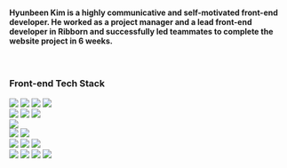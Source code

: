 #### Hyunbeen Kim is a highly communicative and self-motivated front-end developer. He worked as a project manager and a lead front-end developer in Ribborn and successfully led teammates to complete the website project in 6 weeks.

<br>

### Front-end Tech Stack

<div>
<img src="https://img.shields.io/badge/javascript-F7DF1E?style=for-the-badge&logo=javascript&logoColor=black">
<img src="https://img.shields.io/static/v1?style=for-the-badge&message=TypeScript&color=3178C6&logo=TypeScript&logoColor=FFFFFF&label=">
<img src="https://img.shields.io/badge/html-E34F26?style=for-the-badge&logo=html5&logoColor=white">
<img src="https://img.shields.io/badge/css-1572B6?style=for-the-badge&logo=css3&logoColor=white">
</div>
<div>
<img src="https://img.shields.io/badge/React-61DAFB?style=for-the-badge&logo=React&logoColor=black">
<img src="https://img.shields.io/badge/Redux-764ABC?style=for-the-badge&logo=Redux&logoColor=white">
<img src="https://img.shields.io/static/v1?style=for-the-badge&message=MobX&color=222222&logo=MobX&logoColor=FF9955&label=">
</div>
<div>
<img src="https://img.shields.io/badge/Styled Components-F893D1?style=for-the-badge&logo=styledComponents&logoColor=white">
</div>
<div>
<img src="https://img.shields.io/static/v1?style=for-the-badge&message=Axios&color=5A29E4&logo=Axios&logoColor=FFFFFF&label=">
<!--<img src="https://img.shields.io/static/v1?style=for-the-badge&message=Apollo Client&color=311C87&logo=Apollo+GraphQL&logoColor=FFFFFF&label=">-->
<img src="https://img.shields.io/static/v1?style=for-the-badge&message=Socket.io Client&color=010101&logo=Socket.io&logoColor=FFFFFF&label=">
</div>
<div>
<img src="https://img.shields.io/static/v1?style=for-the-badge&message=Git&color=F05032&logo=Git&logoColor=FFFFFF&label=">
<img src="https://img.shields.io/badge/Github-000000?style=for-the-badge&logo=github&logoColor=white">
<img src="https://img.shields.io/badge/Github%20Actions-000000?style=for-the-badge&logo=github-actions&logoColor=white">
</div>
<div>
<img src="https://img.shields.io/badge/AWS%20S3-FF9900?style=for-the-badge&logo=amazonaws&logoColor=white"/>
<img src="https://img.shields.io/badge/AWS%20CloudFront-FF9900?style=for-the-badge&logo=amazonaws&logoColor=white"/>
<img src="https://img.shields.io/badge/AWS%20Route%2053-FF9900?style=for-the-badge&logo=amazonaws&logoColor=white"/>
<img src="https://img.shields.io/static/v1?style=for-the-badge&message=Firebase&color=222222&logo=Firebase&logoColor=FFCA28&label="/>
</div>

